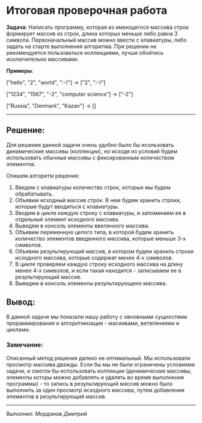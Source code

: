 # Итоговая проверочная работа

**Задача**: Написать программу, которая из имеющегося массива строк формирует массив из строк, длина которых меньше либо равна 3 символа. Первоначальный массив можно ввести с клавиатуры, либо задать на старте выполнения алгоритма. При решении не рекомендуется пользоваться коллекциями, лучше обойтись исключительно массивами.

**Примеры**:

["hello", "2", "world", ":-)"] -> ["2", ":-)"]

["1234", "1567", "-2", "computer science"] -> ["-2"]

["Russia", "Denmark", "Kazan"] -> []

---

## Решение:

Для решения данной задачи очень удобно было бы исользовать динамические массивы (коллекции), но исходя из условий будем использовать обычные массивы с фиксированным количеством элементов.

Опишем алгоритм решения:
1. Введем с клавиатуры количество строк, которые мы будем обрабатывать.
2. Объявим исходный массив строк. В нем будем хранить строки, которые будут вводиться с клавиатуры.
3. Вводим в цикле каждую строку с клавиатуры, и запоминаем ее в отдельный элемент исходного массива.
4. Выведем в консоль элементы ввеленного массива.
5. Объявим переменную целого типа, в которой будем хранить количество элементов введенного массива, которые меньше 3-х символов.
6. Объявим результирующий массив, в котором будем хранить строки исходного массива, которые содержат менее 4-х символов.
7. В цикле проверяем каждую строку исходного массива на длину менее 4-х символов, и если такая находится - записываем ее в результирующий массив.
8. Выведем в консоль элементы результирующено массива.

## Вывод:

В данной задаче мы показали нашу работу с овновными сущностями прораммирования и алгоритмизации - масиивами, ветвлениями и циклами.

### Замечание:

Описанный метод решения далеко не оптимальный. Мы использовали просмотр массива дважды. Если бы мы не были ограничены условиями задачи, и смогли бы использовать коллекции (динамические массивы, элементы которы можно добавлять и удалять во время выполнения программы) - то запись в результирующий массив можно было выполнить за один просмотр исходного массива, путем добавления элементов в результирующий массив.

---
Выполнил: *Морданов Дмитрий*